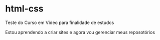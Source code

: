 # html-css
  Teste do Curso em Video para finalidade de estudos

Estou aprendendo a criar sites e agora vou gerenciar meus reposotórios